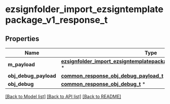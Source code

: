 # ezsignfolder_import_ezsigntemplatepackage_v1_response_t

## Properties
Name | Type | Description | Notes
------------ | ------------- | ------------- | -------------
**m_payload** | [**ezsignfolder_import_ezsigntemplatepackage_v1_response_m_payload_t**](ezsignfolder_import_ezsigntemplatepackage_v1_response_m_payload.md) \* |  | 
**obj_debug_payload** | [**common_response_obj_debug_payload_t**](common_response_obj_debug_payload.md) \* |  | [optional] 
**obj_debug** | [**common_response_obj_debug_t**](common_response_obj_debug.md) \* |  | [optional] 

[[Back to Model list]](../README.md#documentation-for-models) [[Back to API list]](../README.md#documentation-for-api-endpoints) [[Back to README]](../README.md)


